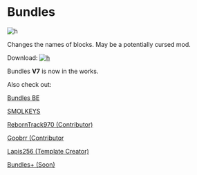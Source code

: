 # Bundles

![h](https://github.com/SMOLKEYS/bundles/blob/master/PicsArt_01-09-03.19.58.jpg)

Changes the names of blocks.
May be a potentially cursed mod.


Download:
[![h](https://github.com/SMOLKEYS/h/blob/main/text2image_P7881697_20210109_135459.png)](https://github.com/SMOLKEYS/bundles/releases/tag/v7)


Bundles **V7** is now in the works.


Also check out: 

[Bundles BE](https://github.com/SMOLKEYS/bundles/tree/bleedingedge)

[SMOLKEYS](https://github.com/SMOLKEYS)

[RebornTrack970 (Contributor)](https://github.com/RebornTrack970)

[Goobrr (Contributor](https://github.com/Goobrr)

[Lapis256 (Template Creator)](https://github.com/Lapis256)

[Bundles+ (Soon)](https://github.com/SMOLKEYS/bundles-plus)
